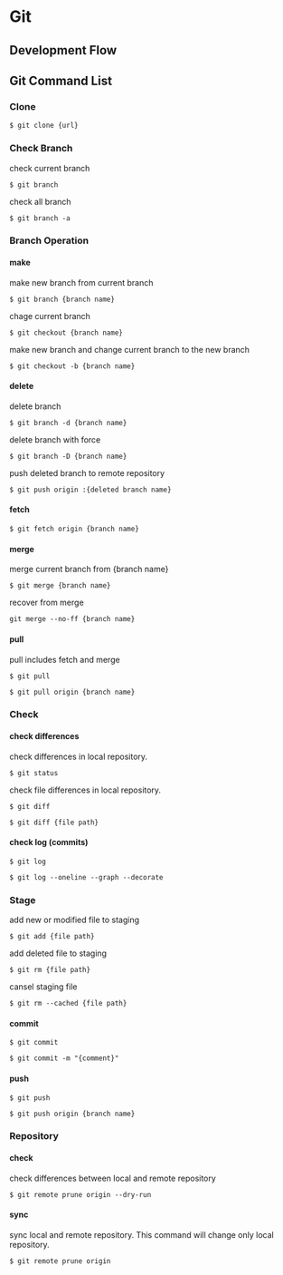 # Git

## Development Flow

## Git Command List

### Clone
```
$ git clone {url}
```
### Check Branch
check current branch
```
$ git branch
```
check all branch
```
$ git branch -a
```

### Branch Operation
#### make
make new branch from current branch
```
$ git branch {branch name}
```
chage current branch
```
$ git checkout {branch name}
```
make new branch and change current branch to the new branch
```
$ git checkout -b {branch name}
```
#### delete
delete branch
```
$ git branch -d {branch name}
```
delete branch with force
```
$ git branch -D {branch name}
```
push deleted branch to remote repository
```
$ git push origin :{deleted branch name}
```
#### fetch
```
$ git fetch origin {branch name}
```
#### merge
merge current branch from {branch name}
```
$ git merge {branch name}
```
recover from merge
```
git merge --no-ff {branch name}
```
#### pull
pull includes fetch and merge
```
$ git pull
```

```
$ git pull origin {branch name}
```
### Check
#### check differences
check differences in local repository.
```
$ git status
```

check file differences in local repository.

```
$ git diff
```
```
$ git diff {file path}
```

#### check log (commits)
```
$ git log
```
```
$ git log --oneline --graph --decorate
```

### Stage
add new or modified file to staging
```
$ git add {file path}
```
add deleted file to staging
```
$ git rm {file path}
```
cansel staging file
```
$ git rm --cached {file path}
```

#### commit
```
$ git commit
```
```
$ git commit -m "{comment}"
```


#### push

```
$ git push
```

```
$ git push origin {branch name}
```

### Repository
#### check
check differences between local and remote repository
```
$ git remote prune origin --dry-run
```
#### sync
sync local and remote repository. This command will change only local repository.
```
$ git remote prune origin
```
